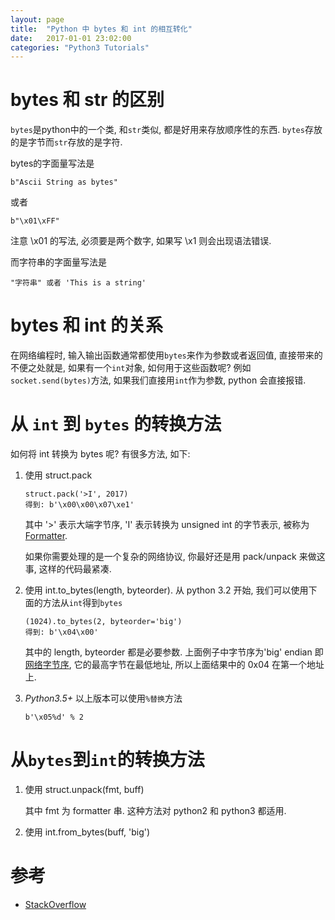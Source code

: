 ```yaml
---
layout: page
title:  "Python 中 bytes 和 int 的相互转化"
date:   2017-01-01 23:02:00
categories: "Python3 Tutorials"
---
```


# bytes 和 str 的区别

`bytes`是python中的一个类, 和`str`类似, 都是好用来存放顺序性的东西. `bytes`存放的是字节而`str`存放的是字符.

bytes的字面量写法是
    
    b"Ascii String as bytes"

或者

    b"\x01\xFF"
    
注意 \x01 的写法, 必须要是两个数字, 如果写 \x1 则会出现语法错误.

而字符串的字面量写法是
    
    "字符串" 或者 'This is a string'

# bytes 和 int 的关系

在网络编程时, 输入输出函数通常都使用`bytes`来作为参数或者返回值, 直接带来的不便之处就是, 如果有一个`int`对象, 如何用于这些函数呢? 例如`socket.send(bytes)`方法, 如果我们直接用`int`作为参数, python 会直接报错.

# 从 `int` 到 `bytes` 的转换方法

如何将 int 转换为 bytes 呢? 有很多方法, 如下:

1.  使用 struct.pack

        struct.pack('>I', 2017)
        得到: b'\x00\x00\x07\xe1'

    其中 '>' 表示大端字节序, 'I' 表示转换为 unsigned int 的字节表示, 被称为 [Formatter][formatter api].
    
    如果你需要处理的是一个复杂的网络协议, 你最好还是用 pack/unpack 来做这事, 这样的代码最紧凑.
    
2.  使用 int.to_bytes(length, byteorder). 从 python 3.2 开始, 我们可以使用下面的方法从`int`得到`bytes`

        (1024).to_bytes(2, byteorder='big')
        得到: b'\x04\x00'

    其中的 length, byteorder 都是必要参数. 上面例子中字节序为'big' endian 即 [网络字节序][endian], 它的最高字节在最低地址, 所以上面结果中的 0x04 在第一个地址上.

3.  *Python3.5+* 以上版本可以使用`%替换`方法

        b'\x05%d' % 2

# 从`bytes`到`int`的转换方法

1.  使用 struct.unpack(fmt, buff)

    其中 fmt 为 formatter 串. 这种方法对 python2 和 python3 都适用.

2.  使用 int.from_bytes(buff, 'big')


# 参考

* [StackOverflow](http://stackoverflow.com/questions/21017698/converting-int-to-bytes-in-python-3)


[endian]: http://blog.csdn.net/sunshine1314/article/details/2309655
[formatter api]: https://docs.python.org/3/library/struct.html#format-characters